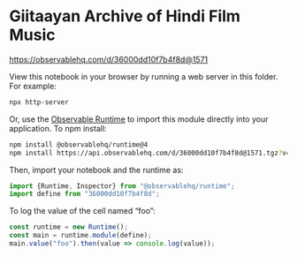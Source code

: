 # Giitaayan Archive of Hindi Film Music

https://observablehq.com/d/36000dd10f7b4f8d@1571

View this notebook in your browser by running a web server in this folder. For
example:

~~~sh
npx http-server
~~~

Or, use the [Observable Runtime](https://github.com/observablehq/runtime) to
import this module directly into your application. To npm install:

~~~sh
npm install @observablehq/runtime@4
npm install https://api.observablehq.com/d/36000dd10f7b4f8d@1571.tgz?v=3
~~~

Then, import your notebook and the runtime as:

~~~js
import {Runtime, Inspector} from "@observablehq/runtime";
import define from "36000dd10f7b4f8d";
~~~

To log the value of the cell named “foo”:

~~~js
const runtime = new Runtime();
const main = runtime.module(define);
main.value("foo").then(value => console.log(value));
~~~
